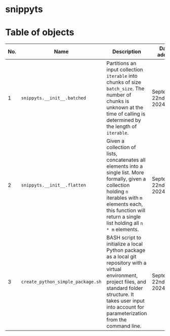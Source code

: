 # snippyts

# Table of objects

| No. | Name | Description | Date added | Date reviewed |
| --- | --- | --- | --- | --- |
| 1 | `snippyts.__init__.batched` | Partitions an input collection `iterable` into chunks of size `batch_size`. The number of chunks is unknown at the time of calling is determined by the length of `iterable`. | September 22nd, 2024 | September 22nd, 2024 |
| 2 | `snippyts.__init__.flatten` | Given a collection of lists, concatenates all elements into a single list. More formally, given a collection holding `n` iterables with `m` elements each, this function will return a single list holding all `n * m` elements. | September 22nd, 2024 | September 22nd, 2024 |
| 3 | `create_python_simple_package.sh` | BASH script to initialize a local Python package as a local git repository with a virtual environment, project files, and standard folder structure. It takes user input into account for parameterization from the command line. | September 22nd, 2024 | September 23rd, 2024 |